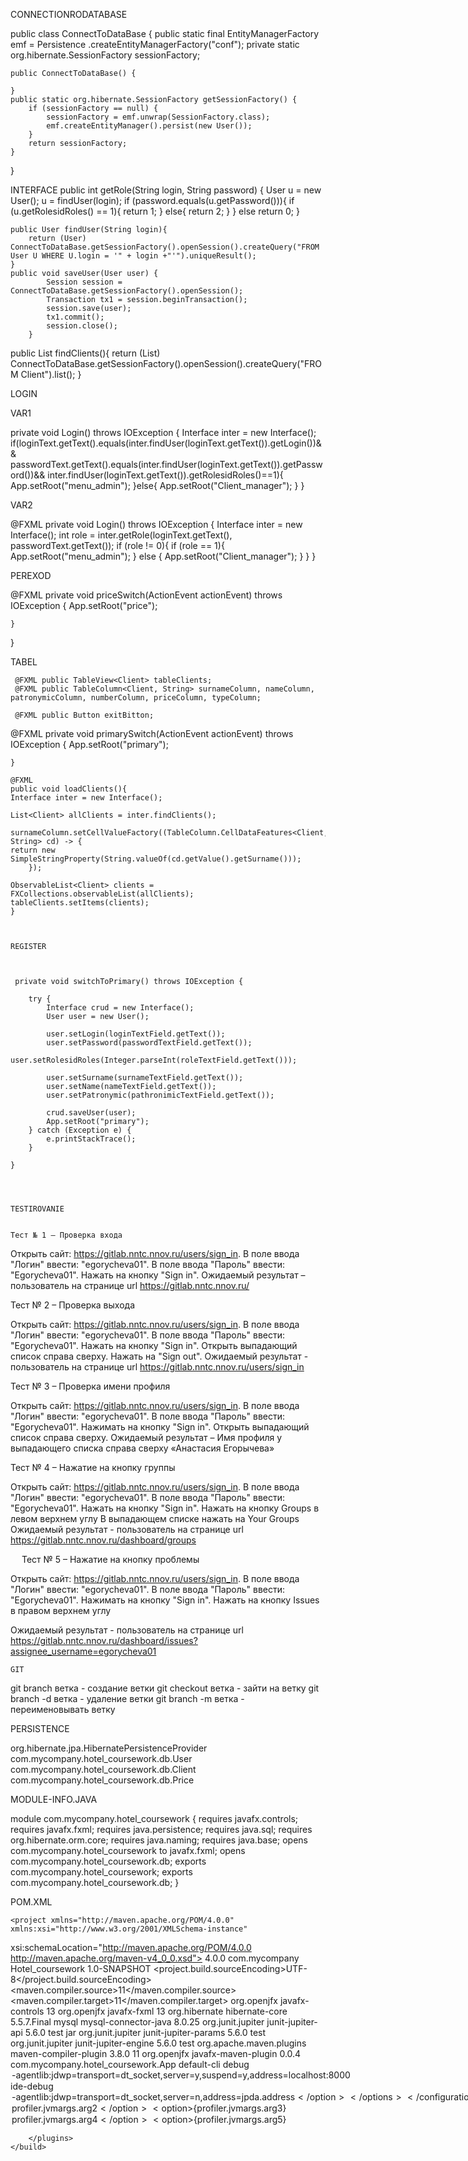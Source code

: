 CONNECTIONRODATABASE

public class ConnectToDataBase {
    public static final EntityManagerFactory emf = Persistence
            .createEntityManagerFactory("conf");
            private static org.hibernate.SessionFactory sessionFactory;

    public ConnectToDataBase() {

    }
    public static org.hibernate.SessionFactory getSessionFactory() {
        if (sessionFactory == null) {
            sessionFactory = emf.unwrap(SessionFactory.class);
            emf.createEntityManager().persist(new User());
        }
        return sessionFactory;
    }
   

}


INTERFACE
 public int getRole(String login, String password) {
        User u = new User();
        u = findUser(login);
        if (password.equals(u.getPassword())){
        if (u.getRolesidRoles() == 1){
         return 1;
        } else{
         return 2;
        }
        } else return 0;
       }
   
    public User findUser(String login){
        return (User) ConnectToDataBase.getSessionFactory().openSession().createQuery("FROM User U WHERE U.login = '" + login +"'").uniqueResult();
    }
    public void saveUser(User user) {
            Session session = ConnectToDataBase.getSessionFactory().openSession();
            Transaction tx1 = session.beginTransaction();
            session.save(user);
            tx1.commit();
            session.close();
        }
public List<Client> findClients(){
        return (List<Client>) ConnectToDataBase.getSessionFactory().openSession().createQuery("FROM Client").list();
    }



LOGIN

VAR1

private void Login() throws IOException {
Interface inter = new Interface();
if(loginText.getText().equals(inter.findUser(loginText.getText()).getLogin())&& passwordText.getText().equals(inter.findUser(loginText.getText()).getPassword())&& inter.findUser(loginText.getText()).getRolesidRoles()==1){
App.setRoot("menu_admin");
}else{
App.setRoot("Client_manager");
}
}


VAR2

  @FXML
   private void Login() throws IOException {
        Interface inter = new Interface();
        int role = inter.getRole(loginText.getText(), passwordText.getText());
        if (role != 0){
        if (role == 1){
        App.setRoot("menu_admin");
        } else {
        App.setRoot("Client_manager");
        }
    }
}

PEREXOD

  @FXML
     private void priceSwitch(ActionEvent actionEvent) throws IOException {
        App.setRoot("price");
        
    }
}


TABEL


     @FXML public TableView<Client> tableClients;
     @FXML public TableColumn<Client, String> surnameColumn, nameColumn, patronymicColumn, numberColumn, priceColumn, typeColumn;

     @FXML public Button exitBitton;
   @FXML
     private void primarySwitch(ActionEvent actionEvent) throws IOException {
        App.setRoot("primary");
        
    }
    
    @FXML
    public void loadClients(){
    Interface inter = new Interface();

    List<Client> allClients = inter.findClients();

    surnameColumn.setCellValueFactory((TableColumn.CellDataFeatures<Client, String> cd) -> {
    return new SimpleStringProperty(String.valueOf(cd.getValue().getSurname()));
        });

    ObservableList<Client> clients = FXCollections.observableList(allClients);
    tableClients.setItems(clients);
    }
    
    
    
    REGISTER
    
    
    
     private void switchToPrimary() throws IOException {
        
        try {
            Interface crud = new Interface();
            User user = new User();

            user.setLogin(loginTextField.getText());
            user.setPassword(passwordTextField.getText());
            user.setRolesidRoles(Integer.parseInt(roleTextField.getText()));

            user.setSurname(surnameTextField.getText());
            user.setName(nameTextField.getText());
            user.setPatronymic(pathronimiсTextField.getText());

            crud.saveUser(user);
            App.setRoot("primary");
        } catch (Exception e) {
            e.printStackTrace();
        }

    }

    
    
    
    TESTIROVANIE 
    
    
    Тест № 1 – Проверка входа

Открыть сайт: https://gitlab.nntc.nnov.ru/users/sign_in.
В поле ввода "Логин" ввести: "egorycheva01".
В поле ввода "Пароль" ввести: "Egorycheva01".
Нажать на кнопку "Sign in".
Ожидаемый результат – пользователь на странице url https://gitlab.nntc.nnov.ru/


Тест № 2 –  Проверка выхода

Открыть сайт: https://gitlab.nntc.nnov.ru/users/sign_in.
В поле ввода "Логин" ввести: "egorycheva01".
В поле ввода "Пароль" ввести: "Egorycheva01".
Нажать на кнопку "Sign in".
Открыть выпадающий список справа сверху.
Нажать на "Sign out".
Ожидаемый результат - пользователь на странице url https://gitlab.nntc.nnov.ru/users/sign_in


Тест № 3 – Проверка имени профиля

Открыть сайт: https://gitlab.nntc.nnov.ru/users/sign_in.
В поле ввода "Логин" ввести: "egorycheva01".
В поле ввода "Пароль" ввести: "Egorycheva01".
Нажимать на кнопку "Sign in".
Открыть выпадающий список справа сверху.
Ожидаемый результат – Имя профиля у выпадающего списка справа сверху «Анастасия Егорычева»

Тест № 4 – Нажатие на кнопку группы

Открыть сайт: https://gitlab.nntc.nnov.ru/users/sign_in.
В поле ввода "Логин" ввести: "egorycheva01".
В поле ввода "Пароль" ввести: "Egorycheva01".
Нажать на кнопку "Sign in".
Нажать на кнопку Groups в левом верхнем углу
В выпадающем списке нажать на Your Groups
Ожидаемый результат - пользователь на странице url https://gitlab.nntc.nnov.ru/dashboard/groups


 
Тест № 5 – Нажатие на кнопку проблемы

Открыть сайт: https://gitlab.nntc.nnov.ru/users/sign_in.
В поле ввода "Логин" ввести: "egorycheva01".
В поле ввода "Пароль" ввести: "Egorycheva01".
Нажимать на кнопку "Sign in".
Нажать на кнопку Issues в правом верхнем углу

Ожидаемый результат - пользователь на странице url https://gitlab.nntc.nnov.ru/dashboard/issues?assignee_username=egorycheva01
    
    
    
    
    GIT
    
git branch ветка - создание ветки
git checkout ветка - зайти на ветку
git branch -d  ветка - удаление ветки
git branch -m ветка - переименовывать ветку

    
    
PERSISTENCE
    
    
<?xml version="1.0" encoding="UTF-8"?>
<persistence version="2.0" xmlns="http://java.sun.com/xml/ns/persistence" xmlns:xsi="http://www.w3.org/2001/XMLSchema-instance" xsi:schemaLocation="http://java.sun.com/xml/ns/persistence http://java.sun.com/xml/ns/persistence/persistence_2_0.xsd">
  <persistence-unit name="conf" transaction-type="RESOURCE_LOCAL">
    <provider>org.hibernate.jpa.HibernatePersistenceProvider</provider>
    <class>com.mycompany.hotel_coursework.db.User</class>
    <class>com.mycompany.hotel_coursework.db.Client</class>
    <class>com.mycompany.hotel_coursework.db.Price</class>
    <properties>
      <property name="javax.persistence.jdbc.driver" value="com.mysql.jdbc.Driver"/>
      <property name="javax.persistence.jdbc.url" value="jdbc:mysql://localhost:3306/mydb"/>
      <property name="javax.persistence.jdbc.user" value="root"/>
      <property name="javax.persistence.jdbc.password" value="2811200133"/>
      <property name="hibernate.dialect" value="org.hibernate.dialect.MySQL5Dialect"/>
      <property name="hibernate.show_sql" value="true"/>
      <property name="hibernate.hbm2ddl.auto" value="update"/>
    </properties>
  </persistence-unit>
</persistence>
    
    
 
 MODULE-INFO.JAVA
    
module com.mycompany.hotel_coursework {
    requires javafx.controls;
    requires javafx.fxml;
    requires java.persistence;
    requires java.sql;
    requires org.hibernate.orm.core;
    requires java.naming;
    requires java.base;
    opens com.mycompany.hotel_coursework to javafx.fxml;
    opens com.mycompany.hotel_coursework.db;
    exports com.mycompany.hotel_coursework;
    exports com.mycompany.hotel_coursework.db;
}

POM.XML
    
    <project xmlns="http://maven.apache.org/POM/4.0.0" xmlns:xsi="http://www.w3.org/2001/XMLSchema-instance"
  xsi:schemaLocation="http://maven.apache.org/POM/4.0.0 http://maven.apache.org/maven-v4_0_0.xsd">
    <modelVersion>4.0.0</modelVersion>
    <groupId>com.mycompany</groupId>
    <artifactId>Hotel_coursework</artifactId>
    <version>1.0-SNAPSHOT</version>
    <properties>
        <project.build.sourceEncoding>UTF-8</project.build.sourceEncoding>
        <maven.compiler.source>11</maven.compiler.source>
        <maven.compiler.target>11</maven.compiler.target>
    </properties>
    <dependencies>
        <dependency>
            <groupId>org.openjfx</groupId>
            <artifactId>javafx-controls</artifactId>
            <version>13</version>
        </dependency>
        <dependency>
            <groupId>org.openjfx</groupId>
            <artifactId>javafx-fxml</artifactId>
            <version>13</version>
        </dependency>
        <dependency>
            <groupId>org.hibernate</groupId>
            <artifactId>hibernate-core</artifactId>
            <version>5.5.7.Final</version>
        </dependency>
        <dependency>
            <groupId>mysql</groupId>
            <artifactId>mysql-connector-java</artifactId>
            <version>8.0.25</version>
        </dependency>
        <dependency>
            <groupId>org.junit.jupiter</groupId>
            <artifactId>junit-jupiter-api</artifactId>
            <version>5.6.0</version>
            <scope>test</scope>
            <type>jar</type>
        </dependency>
        <dependency>
            <groupId>org.junit.jupiter</groupId>
            <artifactId>junit-jupiter-params</artifactId>
            <version>5.6.0</version>
            <scope>test</scope>
        </dependency>
        <dependency>
            <groupId>org.junit.jupiter</groupId>
            <artifactId>junit-jupiter-engine</artifactId>
            <version>5.6.0</version>
            <scope>test</scope>
        </dependency>
    </dependencies>
    <build>
        <plugins>
            <plugin>
                <groupId>org.apache.maven.plugins</groupId>
                <artifactId>maven-compiler-plugin</artifactId>
                <version>3.8.0</version>
                <configuration>
                    <release>11</release>
                </configuration>
            </plugin>
            <plugin>
               <groupId>org.openjfx</groupId>
                <artifactId>javafx-maven-plugin</artifactId>
                <version>0.0.4</version>
                <configuration>
                    <mainClass>com.mycompany.hotel_coursework.App</mainClass>
                </configuration>
                <executions>
                    <execution>
                        <!-- Default configuration for running -->
                        <!-- Usage: mvn clean javafx:run -->
                        <id>default-cli</id>
                    </execution>
                    <execution>
                        <!-- Configuration for manual attach debugging -->
                        <!-- Usage: mvn clean javafx:run@debug -->
                        <id>debug</id>
                        <configuration>
                            <options>
                                <option>-agentlib:jdwp=transport=dt_socket,server=y,suspend=y,address=localhost:8000</option>
                            </options>
                        </configuration>
                    </execution>
                    <execution>
                        <!-- Configuration for automatic IDE debugging -->
                        <id>ide-debug</id>
                        <configuration>
                            <options>
                                <option>-agentlib:jdwp=transport=dt_socket,server=n,address=${jpda.address}</option>
                            </options>
                        </configuration>
                    </execution>
                    <execution>
                        <!-- Configuration for automatic IDE profiling -->
                        <id>ide-profile</id>
                        <configuration>
                            <options>
				<option>${profiler.jvmargs.arg1}</option>
				<option>${profiler.jvmargs.arg2}</option>
				<option>${profiler.jvmargs.arg3}</option>
				<option>${profiler.jvmargs.arg4}</option>
				<option>${profiler.jvmargs.arg5}</option>
                            </options>
                        </configuration>
                    </execution>
                </executions>
            </plugin>
       
        </plugins>
    </build>
</project>
